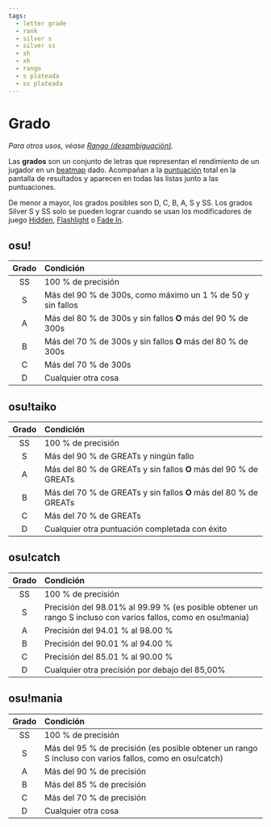 ```yaml
---
tags:
  - letter grade
  - rank
  - silver s
  - silver ss
  - sh
  - xh
  - rango
  - s plateada
  - ss plateada
---
```


# Grado

*Para otros usos, véase [Rango (desambiguación)](/wiki/Disambiguation/Rank).*

Las **grados** son un conjunto de letras que representan el rendimiento de un jugador en un [beatmap](/wiki/Beatmap) dado. Acompañan a la [puntuación](/wiki/Gameplay/Score) total en la pantalla de resultados y aparecen en todas las listas junto a las puntuaciones.

De menor a mayor, los grados posibles son D, C, B, A, S y SS. Los grados Silver S y SS solo se pueden lograr cuando se usan los modificadores de juego [Hidden](/wiki/Game_modifier/Hidden), [Flashlight](/wiki/Game_modifier/Flashlight) o [Fade In](/wiki/Game_modifier/Fade_In).

## osu!

| Grado | Condición |
| :-: | :-- |
| SS | 100 % de precisión |
| S | Más del 90 % de 300s, como máximo un 1 % de 50 y sin fallos |
| A | Más del 80 % de 300s y sin fallos **O** más del 90 % de 300s |
| B | Más del 70 % de 300s y sin fallos **O** más del 80 % de 300s |
| C | Más del 70 % de 300s |
| D | Cualquier otra cosa |

## osu!taiko

| Grado | Condición |
| :-: | :-- |
| SS | 100 % de precisión |
| S | Más del 90 % de GREATs y ningún fallo |
| A | Más del 80 % de GREATs y sin fallos **O** más del 90 % de GREATs |
| B | Más del 70 % de GREATs y sin fallos **O** más del 80 % de GREATs |
| C | Más del 70 % de GREATs |
| D | Cualquier otra puntuación completada con éxito |

## osu!catch

| Grado | Condición |
| :-: | :-- |
| SS | 100 % de precisión |
| S | Precisión del 98.01%  al 99.99 % (es posible obtener un rango S incluso con varios fallos, como en osu!mania) |
| A | Precisión del 94.01 % al 98.00 % |
| B | Precisión del 90.01 % al 94.00 % |
| C | Precisión del 85.01 % al 90.00 % |
| D | Cualquier otra precisión por debajo del 85,00% |

## osu!mania

| Grado | Condición |
| :-: | :-- |
| SS | 100 % de precisión |
| S | Más del 95 % de precisión (es posible obtener un rango S incluso con varios fallos, como en osu!catch) |
| A | Más del 90 % de precisión |
| B | Más del 85 % de precisión |
| C | Más del 70 % de precisión |
| D | Cualquier otra cosa |
